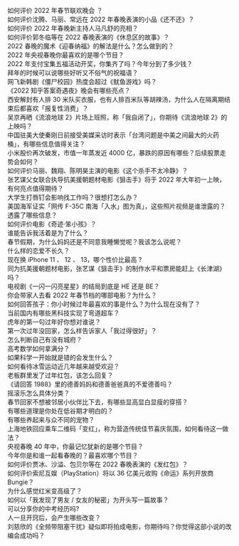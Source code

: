如何评价 2022 年春节联欢晚会 ？  
如何评价沈腾、马丽、常远在 2022 年春晚表演的小品《还不还》？  
如何评价 2022 年春晚新主持人马凡舒的亮相？  
如何评价郭冬临等在 2022 春晚表演的《休息区的故事》？  
2022 春晚的魔术《迎春纳福》的解法是什么？怎么做到的？  
2022 年央视春晚你最喜欢的是哪个节目？  
2022 年支付宝集五福活动开奖，你集齐了吗？今年分到了多少钱？  
拜年的时候可以说哪些好听又不俗气的祝福语？  
网飞新韩剧《僵尸校园》热度会超过《鱿鱼游戏》吗？  
《2022 知乎答案奇遇夜》晚会有哪些亮点？  
西安解封有人排 30 米队买衣服，也有人排百米队等胡辣汤，为什么人在隔离期结束后都喜欢「报复性消费」？  
吴京再晒《流浪地球 2》片场上班照，称「我自闭了」，你期待《流浪地球 2》的上映吗？  
中国驻美大使秦刚日前接受美媒采访时表示「台湾问题是中美之间最大的火药桶」，有哪些信息值得关注？  
小米股价再次破发，市值一年蒸发近 4000 亿，暴跌的原因有哪些？后续股票走势会如何？  
如何评价马丽、魏翔、陈明昊主演的电影《这个杀手不太冷静》？  
张艺谋父女联合执导抗美援朝题材电影《狙击手》将于 2022 年大年初一上映，有何亮点值得期待？  
大学生打唇钉会影响找工作吗？很想打怎么办？  
美国海军证实「网传 F-35C 南海「入水」图为真」，这些照片视频是谁泄露的？透露了哪些信息？  
如何评价电影《奇迹·笨小孩》？  
谁能告诉我活着是为了什么？  
春节假期，为什么妈妈还是不同意我睡懒觉呢？我该怎么说呢？  
什么样的恋爱不长久？  
现在换 iPhone 11 、 12 、 13，哪个性价比最高  ?  
同为抗美援朝题材电影，张艺谋《狙击手》的制作水平和票房能赶上《长津湖》吗？  
电视剧《一闪一闪亮星星》的结局到底是 HE 还是 BE？  
你会带家人去看 2022 年春节档的哪部电影？为什么？  
如何回答孩子：你小时候过年最喜欢的事是什么？为什么现在没有了？  
当前国内有哪些黑科技实现了弯道超车？  
虎年的第一句过年好你想对谁说？  
第一次过年没回家，怎么样告诉家人「我过得很好」？  
怎么判断自己有没有城府？  
高考数学如何拿满分？  
如果科学一开始就是错的会发生什么？  
如何看待冰雪运动近几年越来越受欢迎？  
老板群里发了过年红包，该怎么回复？  
《请回答 1988》里的德善妈妈和德善爸爸真的不爱德善吗？  
摇滚乐怎么具体分类？  
春节回家不想被邻居小伙伴比下去，有哪些显高显白显瘦的穿搭？  
有哪些道理是你处在低谷期才明白的？  
有哪些养起来与众不同的宠物？  
上海地铁回应乘车二维码「变红」，称为营造传统佳节喜庆氛围，如何看待这一做法？  
央视春晚 40 年中，你最记忆犹新的是哪个节目？  
今年你是和谁一起看春晚的？最喜欢哪个节目？  
如何评价贾冰、沙溢、包贝尔等在 2022 春晚表演的《发红包》？  
如何评价索尼互娱（PlayStation）将以 36 亿美元收购《命运》系列开放商 Bungie？  
为什么感觉红米变高级了？  
如何以「我发现了男友 / 女友的秘密」为开头写一篇故事？  
可以分享你的中考经历吗?  
人一旦开窍后，会产生哪些改变？  
刘慈欣的《全频带阻塞干扰》疑似即将拍成电影，你期待吗？你觉得这部小说的改编会成功吗？  
